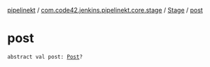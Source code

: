 [pipelinekt](../../index.md) / [com.code42.jenkins.pipelinekt.core.stage](../index.md) / [Stage](index.md) / [post](./post.md)

# post

`abstract val post: `[`Post`](../../com.code42.jenkins.pipelinekt.core/-post/index.md)`?`